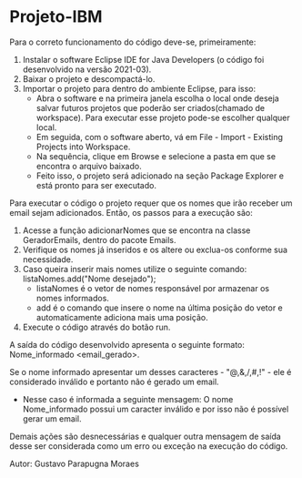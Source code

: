 # Projeto-IBM

Para o correto funcionamento do código deve-se, primeiramente:
1) Instalar o software Eclipse IDE for Java Developers (o código foi desenvolvido na versão 2021-03).
2) Baixar o projeto e descompactá-lo.
3) Importar o projeto para dentro do ambiente Eclipse, para isso:
     - Abra o software e na primeira janela escolha o local onde deseja salvar futuros projetos que poderão ser criados(chamado de workspace). Para executar esse projeto pode-se          escolher qualquer local.
     - Em seguida, com o software aberto, vá em File - Import - Existing Projects into Workspace.
     - Na sequência, clique em Browse e selecione a pasta em que se encontra o arquivo baixado.
     - Feito isso, o projeto será adicionado na seção Package Explorer e está pronto para ser executado.

Para executar o código o projeto requer que os nomes que irão receber um email sejam adicionados. Então, os passos para a execução são:
1) Acesse a função adicionarNomes que se encontra na classe GeradorEmails, dentro do pacote Emails.
2) Verifique os nomes já inseridos e os altere ou exclua-os conforme sua necessidade.
3) Caso queira inserir mais nomes utilize o seguinte comando: listaNomes.add("Nome desejado");
     - listaNomes é o vetor de nomes responsável por armazenar os nomes informados.
     - add é o comando que insere o nome na última posição do vetor e automaticamente adiciona mais uma posição.
4) Execute o código através do botão run.

A saída do código desenvolvido apresenta o seguinte formato: Nome_informado <email_gerado>. 

Se o nome informado apresentar um desses caracteres - "@,&,/,#,!" - ele é considerado inválido e portanto não é gerado um email.
  - Nesse caso é informada a seguinte mensagem: O nome Nome_informado possui um caracter inválido e por isso não é possível gerar um email.
  
Demais ações são desnecessárias e qualquer outra mensagem de saída desse ser considerada como um erro ou exceção na execução do código.


Autor: Gustavo Parapugna Moraes
